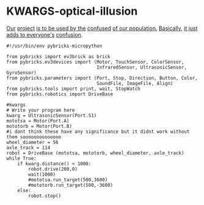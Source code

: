 # KWARGS-optical-illusion

[Our](https://www.google.com/search?q=our&safe=active&rlz=1C1GCEU_enUS868US868&source=lnms&tbm=isch&sa=X&ved=0ahUKEwjMh43Y69XlAhUFmuAKHeGDCe4Q_AUIEygC&biw=1920&bih=969#imgrc=8OU-zKEIiOTmxM:) [project](https://www.google.com/search?q=project&safe=active&rlz=1C1GCEU_enUS868US868&source=lnms&tbm=isch&sa=X&ved=0ahUKEwjYnpLq69XlAhXEmuAKHfVJCucQ_AUIEigB#imgrc=hbjj3rhBJY76qM:) [is to be used by the](https://www.google.com/search?q=happy+cat&safe=active&rlz=1C1GCEU_enUS868US868&source=lnms&tbm=isch&sa=X&ved=0ahUKEwj34fSD7NXlAhWiTN8KHUk5DDAQ_AUIEigB&biw=1920&bih=969#imgrc=65g_eySYE0ziNM:) [confused](https://www.youtube.com/watch?v=U7X7cEh5au8) [of our population.](https://www.google.com/search?q=world+population&rlz=1C1GCEU_enUS868US868&oq=world+population&aqs=chrome..69i57j0l5.3263j1j9&sourceid=chrome&ie=UTF-8) [Basically,](https://www.google.com/search?q=basic+white+girl&safe=active&rlz=1C1GCEU_enUS868US868&source=lnms&tbm=isch&sa=X&ved=0ahUKEwjs-_uu7NXlAhXCnuAKHZImA8EQ_AUIEigB&biw=1920&bih=969#imgrc=qEbL6brJ_fUlkM:) [it just adds to everyone's](https://www.google.com/search?q=math&safe=active&rlz=1C1GCEU_enUS868US868&source=lnms&tbm=isch&sa=X&ved=0ahUKEwiQ6f6i7NXlAhUDhOAKHW6QBT8Q_AUIEigB&biw=1920&bih=969#imgrc=cnowjAsXD5FHcM:) [confusion](https://www.google.com/search?q=confusion).

```
#!/usr/bin/env pybricks-micropython

from pybricks import ev3brick as brick
from pybricks.ev3devices import (Motor, TouchSensor, ColorSensor,
                                 InfraredSensor, UltrasonicSensor, GyroSensor)
from pybricks.parameters import (Port, Stop, Direction, Button, Color,
                                 SoundFile, ImageFile, Align)
from pybricks.tools import print, wait, StopWatch
from pybricks.robotics import DriveBase

#kwargs
# Write your program here
kwarg = UltrasonicSensor(Port.S1)
mototsa = Motor(Port.A)
mototorb = Motor(Port.B)
#i dont think these have any significance but it didnt work without them soooooooooooooo
wheel_diameter = 56
axle_track = 114
robot = DriveBase (mototsa, mototorb, wheel_diameter, axle_track)
while True:
    if kwarg.distance() < 1000:
        robot.drive(200,0)
        wait(1000)
        #mototsa.run_target(500,3600)
        #mototorb.run_target(500,-3600)
    else:
        robot.stop()
```
